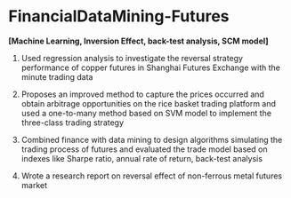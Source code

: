 # FinancialDataMining-Futures

**[Machine Learning, Inversion Effect, back-test analysis, SCM model]** 

1. Used regression analysis to investigate the reversal strategy performance of copper futures in Shanghai Futures Exchange with the minute trading data 

2. Proposes an improved method to capture the prices occurred and obtain arbitrage opportunities on the rice basket trading platform and used a one-to-many method based on SVM model to implement the three-class trading strategy 

3. Combined finance with data mining to design algorithms simulating the trading process of futures and evaluated the trade model based on indexes like Sharpe ratio, annual rate of return, back-test analysis 

4. Wrote a research report on reversal effect of non-ferrous metal futures market 
